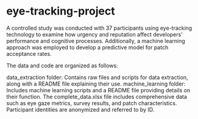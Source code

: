 # eye-tracking-project

A controlled study was conducted with 37 participants using eye-tracking technology to examine how urgency and reputation affect developers' performance and cognitive processes. Additionally, a machine learning approach was employed to develop a predictive model for patch acceptance rates.

The data and code are organized as follows:

data_extraction folder: Contains raw files and scripts for data extraction, along with a README file explaining their use.
machine_learning folder: Includes machine learning scripts and a README file providing details on their function.
The complete_data.xlsx file includes comprehensive data such as eye gaze metrics, survey results, and patch characteristics. Participant identities are anonymized and referred to by ID.
